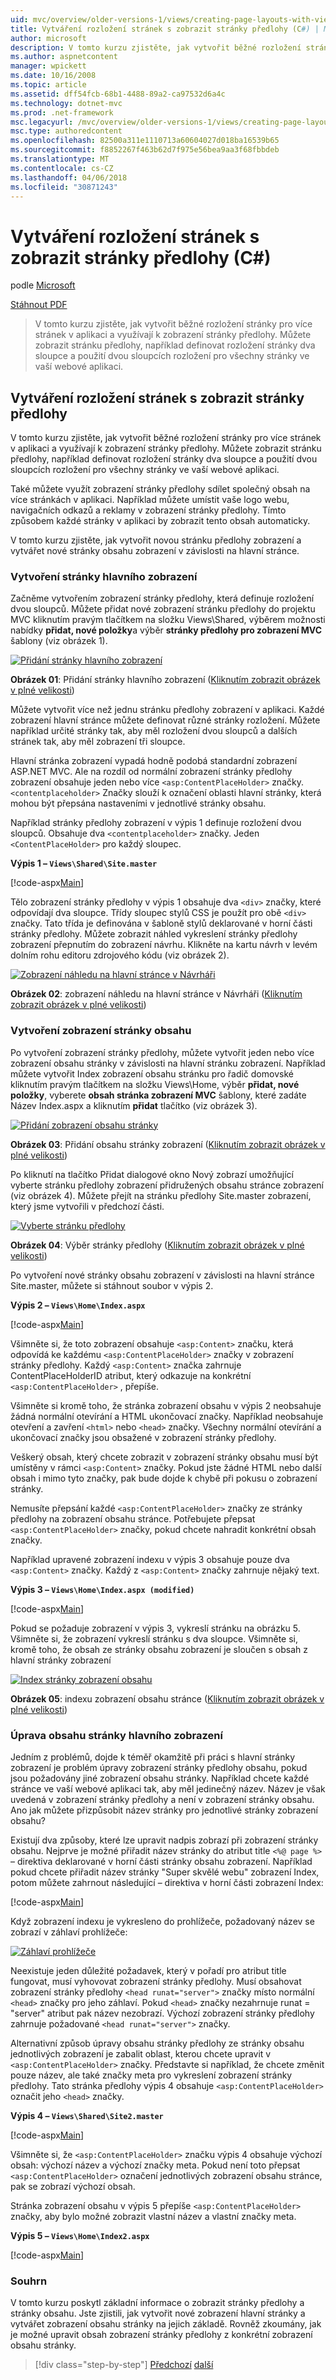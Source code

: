 ```yaml
---
uid: mvc/overview/older-versions-1/views/creating-page-layouts-with-view-master-pages-cs
title: Vytváření rozložení stránek s zobrazit stránky předlohy (C#) | Microsoft Docs
author: microsoft
description: V tomto kurzu zjistěte, jak vytvořit běžné rozložení stránky pro více stránek v aplikaci a využívají k zobrazení stránky předlohy. Můžete použít...
ms.author: aspnetcontent
manager: wpickett
ms.date: 10/16/2008
ms.topic: article
ms.assetid: dff54fcb-68b1-4488-89a2-ca97532d6a4c
ms.technology: dotnet-mvc
ms.prod: .net-framework
msc.legacyurl: /mvc/overview/older-versions-1/views/creating-page-layouts-with-view-master-pages-cs
msc.type: authoredcontent
ms.openlocfilehash: 82500a311e1110713a60604027d018ba16539b65
ms.sourcegitcommit: f8852267f463b62d7f975e56bea9aa3f68fbbdeb
ms.translationtype: MT
ms.contentlocale: cs-CZ
ms.lasthandoff: 04/06/2018
ms.locfileid: "30871243"
---
```

<a name="creating-page-layouts-with-view-master-pages-c"></a>Vytváření rozložení stránek s zobrazit stránky předlohy (C#)
====================
podle [Microsoft](https://github.com/microsoft)

[Stáhnout PDF](http://download.microsoft.com/download/e/f/3/ef3f2ff6-7424-48f7-bdaa-180ef64c3490/ASPNET_MVC_Tutorial_12_CS.pdf)

> V tomto kurzu zjistěte, jak vytvořit běžné rozložení stránky pro více stránek v aplikaci a využívají k zobrazení stránky předlohy. Můžete zobrazit stránku předlohy, například definovat rozložení stránky dva sloupce a použití dvou sloupcích rozložení pro všechny stránky ve vaší webové aplikaci.


## <a name="creating-page-layouts-with-view-master-pages"></a>Vytváření rozložení stránek s zobrazit stránky předlohy

V tomto kurzu zjistěte, jak vytvořit běžné rozložení stránky pro více stránek v aplikaci a využívají k zobrazení stránky předlohy. Můžete zobrazit stránku předlohy, například definovat rozložení stránky dva sloupce a použití dvou sloupcích rozložení pro všechny stránky ve vaší webové aplikaci.

Také můžete využít zobrazení stránky předlohy sdílet společný obsah na více stránkách v aplikaci. Například můžete umístit vaše logo webu, navigačních odkazů a reklamy v zobrazení stránky předlohy. Tímto způsobem každé stránky v aplikaci by zobrazit tento obsah automaticky.

V tomto kurzu zjistěte, jak vytvořit novou stránku předlohy zobrazení a vytvářet nové stránky obsahu zobrazení v závislosti na hlavní stránce.

### <a name="creating-a-view-master-page"></a>Vytvoření stránky hlavního zobrazení

Začněme vytvořením zobrazení stránky předlohy, která definuje rozložení dvou sloupců. Můžete přidat nové zobrazení stránku předlohy do projektu MVC kliknutím pravým tlačítkem na složku Views\Shared, výběrem možnosti nabídky **přidat, nové položky**a výběr **stránky předlohy pro zobrazení MVC** šablony (viz obrázek 1).


[![Přidání stránky hlavního zobrazení](creating-page-layouts-with-view-master-pages-cs/_static/image2.png)](creating-page-layouts-with-view-master-pages-cs/_static/image1.png)

**Obrázek 01**: Přidání stránky hlavního zobrazení ([Kliknutím zobrazit obrázek v plné velikosti](creating-page-layouts-with-view-master-pages-cs/_static/image3.png))


Můžete vytvořit více než jednu stránku předlohy zobrazení v aplikaci. Každé zobrazení hlavní stránce můžete definovat různé stránky rozložení. Můžete například určité stránky tak, aby měl rozložení dvou sloupců a dalších stránek tak, aby měl zobrazení tři sloupce.

Hlavní stránka zobrazení vypadá hodně podobá standardní zobrazení ASP.NET MVC. Ale na rozdíl od normální zobrazení stránky předlohy zobrazení obsahuje jeden nebo více `<asp:ContentPlaceHolder>` značky. `<contentplaceholder>` Značky slouží k označení oblasti hlavní stránky, která mohou být přepsána nastaveními v jednotlivé stránky obsahu.

Například stránky předlohy zobrazení v výpis 1 definuje rozložení dvou sloupců. Obsahuje dva `<contentplaceholder>` značky. Jeden `<ContentPlaceHolder>` pro každý sloupec.

**Výpis 1 – `Views\Shared\Site.master`**

[!code-aspx[Main](creating-page-layouts-with-view-master-pages-cs/samples/sample1.aspx)]

Tělo zobrazení stránky předlohy v výpis 1 obsahuje dva `<div>` značky, které odpovídají dva sloupce. Třídy sloupec stylů CSS je použít pro obě `<div>` značky. Tato třída je definována v šabloně stylů deklarované v horní části stránky předlohy. Můžete zobrazit náhled vykreslení stránky předlohy zobrazení přepnutím do zobrazení návrhu. Klikněte na kartu návrh v levém dolním rohu editoru zdrojového kódu (viz obrázek 2).


[![Zobrazení náhledu na hlavní stránce v Návrháři](creating-page-layouts-with-view-master-pages-cs/_static/image5.png)](creating-page-layouts-with-view-master-pages-cs/_static/image4.png)

**Obrázek 02**: zobrazení náhledu na hlavní stránce v Návrháři ([Kliknutím zobrazit obrázek v plné velikosti](creating-page-layouts-with-view-master-pages-cs/_static/image6.png))


### <a name="creating-a-view-content-page"></a>Vytvoření zobrazení stránky obsahu

Po vytvoření zobrazení stránky předlohy, můžete vytvořit jeden nebo více zobrazení obsahu stránky v závislosti na hlavní stránku zobrazení. Například můžete vytvořit Index zobrazení obsahu stránku pro řadič domovské kliknutím pravým tlačítkem na složku Views\Home, výběr **přidat, nové položky**, vyberete **obsah stránka zobrazení MVC** šablony, které zadáte Název Index.aspx a kliknutím **přidat** tlačítko (viz obrázek 3).


[![Přidání zobrazení obsahu stránky](creating-page-layouts-with-view-master-pages-cs/_static/image8.png)](creating-page-layouts-with-view-master-pages-cs/_static/image7.png)

**Obrázek 03**: Přidání obsahu stránky zobrazení ([Kliknutím zobrazit obrázek v plné velikosti](creating-page-layouts-with-view-master-pages-cs/_static/image9.png))


Po kliknutí na tlačítko Přidat dialogové okno Nový zobrazí umožňující vyberte stránku předlohy zobrazení přidružených obsahu stránce zobrazení (viz obrázek 4). Můžete přejít na stránku předlohy Site.master zobrazení, který jsme vytvořili v předchozí části.


[![Vyberte stránku předlohy](creating-page-layouts-with-view-master-pages-cs/_static/image11.png)](creating-page-layouts-with-view-master-pages-cs/_static/image10.png)

**Obrázek 04**: Výběr stránky předlohy ([Kliknutím zobrazit obrázek v plné velikosti](creating-page-layouts-with-view-master-pages-cs/_static/image12.png))


Po vytvoření nové stránky obsahu zobrazení v závislosti na hlavní stránce Site.master, můžete si stáhnout soubor v výpis 2.

**Výpis 2 – `Views\Home\Index.aspx`**

[!code-aspx[Main](creating-page-layouts-with-view-master-pages-cs/samples/sample2.aspx)]

Všimněte si, že toto zobrazení obsahuje `<asp:Content>` značku, která odpovídá ke každému `<asp:ContentPlaceHolder>` značky v zobrazení stránky předlohy. Každý `<asp:Content>` značka zahrnuje ContentPlaceHolderID atribut, který odkazuje na konkrétní `<asp:ContentPlaceHolder>` , přepíše.

Všimněte si kromě toho, že stránka zobrazení obsahu v výpis 2 neobsahuje žádná normální otevírání a HTML ukončovací značky. Například neobsahuje otevření a zavření `<html>` nebo `<head>` značky. Všechny normální otevírání a ukončovací značky jsou obsažené v zobrazení stránky předlohy.

Veškerý obsah, který chcete zobrazit v zobrazení stránky obsahu musí být umístěny v rámci `<asp:Content>` značky. Pokud jste žádné HTML nebo další obsah i mimo tyto značky, pak bude dojde k chybě při pokusu o zobrazení stránky.

Nemusíte přepsání každé `<asp:ContentPlaceHolder>` značky ze stránky předlohy na zobrazení obsahu stránce. Potřebujete přepsat `<asp:ContentPlaceHolder>` značky, pokud chcete nahradit konkrétní obsah značky.

Například upravené zobrazení indexu v výpis 3 obsahuje pouze dva `<asp:Content>` značky. Každý z `<asp:Content>` značky zahrnuje nějaký text.

**Výpis 3 – `Views\Home\Index.aspx (modified)`**

[!code-aspx[Main](creating-page-layouts-with-view-master-pages-cs/samples/sample3.aspx)]

Pokud se požaduje zobrazení v výpis 3, vykreslí stránku na obrázku 5. Všimněte si, že zobrazení vykreslí stránku s dva sloupce. Všimněte si, kromě toho, že obsah ze stránky obsahu zobrazení je sloučen s obsah z hlavní stránky zobrazení


[![Index stránky zobrazení obsahu](creating-page-layouts-with-view-master-pages-cs/_static/image14.png)](creating-page-layouts-with-view-master-pages-cs/_static/image13.png)

**Obrázek 05**: indexu zobrazení obsahu stránce ([Kliknutím zobrazit obrázek v plné velikosti](creating-page-layouts-with-view-master-pages-cs/_static/image15.png))


### <a name="modifying-view-master-page-content"></a>Úprava obsahu stránky hlavního zobrazení

Jedním z problémů, dojde k téměř okamžitě při práci s hlavní stránky zobrazení je problém úpravy zobrazení stránky předlohy obsahu, pokud jsou požadovány jiné zobrazení obsahu stránky. Například chcete každé stránce ve vaší webové aplikaci tak, aby měl jedinečný název. Název je však uvedená v zobrazení stránky předlohy a není v zobrazení stránky obsahu. Ano jak můžete přizpůsobit název stránky pro jednotlivé stránky zobrazení obsahu?

Existují dva způsoby, které lze upravit nadpis zobrazí při zobrazení stránky obsahu. Nejprve je možné přiřadit název stránky do atribut title `<%@ page %>` – direktiva deklarované v horní části stránky obsahu zobrazení. Například pokud chcete přiřadit název stránky "Super skvělé webu" zobrazení Index, potom můžete zahrnout následující – direktiva v horní části zobrazení Index:

[!code-aspx[Main](creating-page-layouts-with-view-master-pages-cs/samples/sample4.aspx)]

Když zobrazení indexu je vykresleno do prohlížeče, požadovaný název se zobrazí v záhlaví prohlížeče:


[![Záhlaví prohlížeče](creating-page-layouts-with-view-master-pages-cs/_static/image17.png)](creating-page-layouts-with-view-master-pages-cs/_static/image16.png)


Neexistuje jeden důležité požadavek, který v pořadí pro atribut title fungovat, musí vyhovovat zobrazení stránky předlohy. Musí obsahovat zobrazení stránky předlohy `<head runat="server">` značky místo normální `<head>` značky pro jeho záhlaví. Pokud `<head>` značky nezahrnuje runat = "server" atribut pak název nezobrazí. Výchozí zobrazení stránky předlohy zahrnuje požadované `<head runat="server">` značky.

Alternativní způsob úpravy obsahu stránky předlohy ze stránky obsahu jednotlivých zobrazení je zabalit oblast, kterou chcete upravit v `<asp:ContentPlaceHolder>` značky. Představte si například, že chcete změnit pouze název, ale také značky meta pro vykreslení zobrazení stránky předlohy. Tato stránka předlohy výpis 4 obsahuje `<asp:ContentPlaceHolder>` označit jeho `<head>` značky.

**Výpis 4 – `Views\Shared\Site2.master`**

[!code-aspx[Main](creating-page-layouts-with-view-master-pages-cs/samples/sample5.aspx)]

Všimněte si, že `<asp:ContentPlaceHolder>` značku výpis 4 obsahuje výchozí obsah: výchozí název a výchozí značky meta. Pokud není toto přepsat `<asp:ContentPlaceHolder>` označení jednotlivých zobrazení obsahu stránce, pak se zobrazí výchozí obsah.

Stránka zobrazení obsahu v výpis 5 přepíše `<asp:ContentPlaceHolder>` značky, aby bylo možné zobrazit vlastní název a vlastní značky meta.

**Výpis 5 – `Views\Home\Index2.aspx`**

[!code-aspx[Main](creating-page-layouts-with-view-master-pages-cs/samples/sample6.aspx)]

### <a name="summary"></a>Souhrn

V tomto kurzu poskytl základní informace o zobrazit stránky předlohy a stránky obsahu. Jste zjistili, jak vytvořit nové zobrazení hlavní stránky a vytvářet zobrazení obsahu stránky na jejich základě. Rovněž zkoumány, jak je možné upravit obsah zobrazení stránky předlohy z konkrétní zobrazení obsahu stránky.

> [!div class="step-by-step"]
> [Předchozí](using-the-tagbuilder-class-to-build-html-helpers-cs.md)
> [další](passing-data-to-view-master-pages-cs.md)
